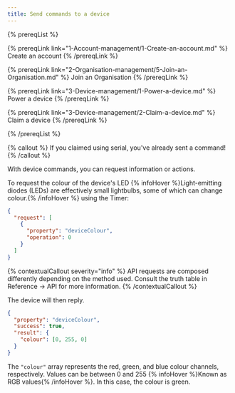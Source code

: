 ```yaml
---
title: Send commands to a device
---
```


{% prereqList %}

{% prereqLink link="1-Account-management/1-Create-an-account.md" %}
Create an account
{% /prereqLink %}

{% prereqLink link="2-Organisation-management/5-Join-an-Organisation.md" %}
Join an Organisation
{% /prereqLink %}

{% prereqLink link="3-Device-management/1-Power-a-device.md" %}
Power a device
{% /prereqLink %}

{% prereqLink link="3-Device-management/2-Claim-a-device.md" %}
Claim a device
{% /prereqLink %}

{% /prereqList %}

{% callout %}
If you claimed using serial, you've already sent a command!
{% /callout %}

With device commands, you can request information or actions.

To request the colour of the device's LED {% infoHover %}Light-emitting diodes (LEDs) are effectively small lightbulbs, some of which can change colour.{% /infoHover %} using the Timer:

```json
{
  "request": [
    {
      "property": "deviceColour",
      "operation": 0
    }
  ]
}
```


{% contextualCallout severity="info" %}
API requests are composed differently depending on the method used. Consult the truth table in Reference &rarr; API for more information.
{% /contextualCallout %}

The device will then reply.

```json
{
  "property": "deviceColour",
  "success": true,
  "result": {
    "colour": [0, 255, 0]
  }
}
```

The `"colour"` array represents the red, green, and blue colour channels, respectively. Values can be between 0 and 255 {% infoHover %}Known as RGB values{% /infoHover %}. In this case, the colour is green.
